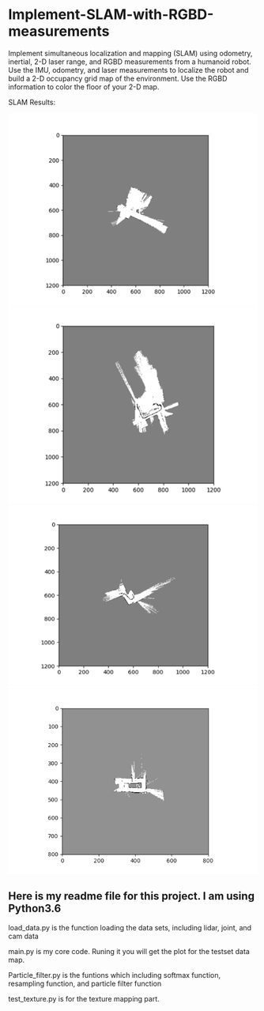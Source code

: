 # Implement-SLAM-with-RGBD-measurements



Implement simultaneous localization and mapping (SLAM) using odometry,  inertial,  2-D laser
range, and RGBD measurements from a humanoid robot. Use the IMU, odometry, and laser measurements
to localize the robot and build a 2-D occupancy grid map of the environment.  Use the RGBD information
to color the floor of your 2-D map.

SLAM Results:

![image1](./1.png)![image2](./2.png)
![image3](./3.png)![image4](./0.png)


## Here is my readme file for this project. I am using Python3.6

load_data.py is the function loading the data sets, including lidar, joint, and cam data

main.py is my core code. Runing it you will get the plot for the testset data  map.

Particle_filter.py is the funtions which including softmax function, resampling function, and particle filter function

test_texture.py is for the texture mapping part.



